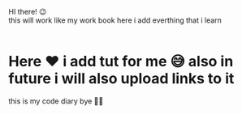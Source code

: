HI there! 😉 <br>
this will work like my work book here i add everthing that i learn <br>
<br>
<h1> Here ❤ i add tut for me 😅 also in future i will also upload links to it </h1>
this is my code diary bye 🙋‍♂️

